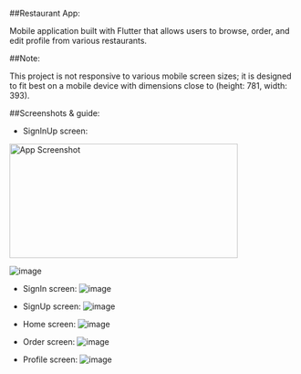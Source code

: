 ##Restaurant App:

Mobile application built with Flutter that allows users to browse, order, and edit profile from various restaurants.

##Note:

This project is not responsive to various mobile screen sizes; it is designed to fit best on a mobile device with dimensions close to (height: 781, width: 393).

##Screenshots & guide:

- SignInUp screen:
<img src="[app-screenshot.png](https://github.com/LMogdad/Project-2/assets/87881470/3dc1e01b-ac42-4278-bbea-c945db0552c5)" width="400" height="200" alt="App Screenshot">

![image](https://github.com/LMogdad/Project-2/assets/87881470/3dc1e01b-ac42-4278-bbea-c945db0552c5)

- SignIn screen:
![image](https://github.com/LMogdad/Project-2/assets/87881470/5d8d67cf-963c-42ba-85a5-19143cccf26e)

- SignUp screen:
![image](https://github.com/LMogdad/Project-2/assets/87881470/c8317879-1ffe-4720-ae58-bd495e909775)

- Home screen:
![image](https://github.com/LMogdad/Project-2/assets/87881470/5a79ac19-6881-46be-83a6-ba3f2ef5decb)

- Order screen:
![image](https://github.com/LMogdad/Project-2/assets/87881470/24d32159-f32c-4c80-a5ef-9bef397cd2b1)


- Profile screen:
  ![image](https://github.com/LMogdad/Project-2/assets/87881470/6e096e39-defe-40b7-acdd-422342e46cce)



##
